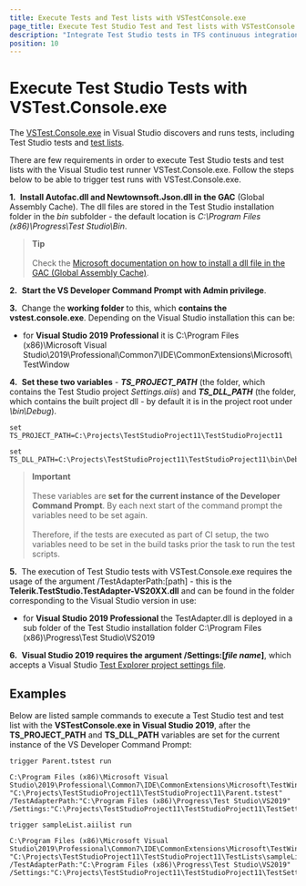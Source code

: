 ```yaml
---
title: Execute Tests and Test lists with VSTestConsole.exe
page_title: Execute Test Studio Test and Test lists with VSTestConsole.exe
description: "Integrate Test Studio tests in TFS continuous integration builds. Execute Test Studio tests and test lists with VSTestConsole.exe"
position: 10
---
```

# Execute Test Studio Tests with VSTest.Console.exe #

The <a href="https://msdn.microsoft.com/en-us/library/jj155796.aspx" target="_blank">VSTest.Console.exe</a> in Visual Studio discovers and runs tests, including Test Studio tests and <a href="/automated-tests/vs-plugin/test-lists-in-vs-2017-2019" target="_blank">test lists</a>.

There are few requirements in order to execute Test Studio tests and test lists with the Visual Studio test runner VSTest.Console.exe. Follow the steps below to be able to trigger test runs with VSTest.Console.exe.

__1.__&nbsp; __Install Autofac.dll and Newtownsoft.Json.dll in the GAC__ (Global Assembly Cache). The dll files are stored in the Test Studio installation folder in the _bin_ subfolder - the default location is _C:\Program Files (x86)\Progress\Test Studio\Bin_.

> __Tip__
><br>
><br>
> Check the <a href="https://docs.microsoft.com/en-us/dotnet/framework/app-domains/how-to-install-an-assembly-into-the-gac" target="_blank">Microsoft documentation on how to install a dll file in the GAC (Global Assembly Cache)</a>.

__2.__&nbsp; __Start the VS Developer Command Prompt with Admin privilege__.

__3.__&nbsp; Change the __working folder__ to this, which __contains the vstest.console.exe__. Depending on the Visual Studio installation this can be:

* for **Visual Studio 2019 Professional** it is C:\Program Files (x86)\Microsoft Visual Studio\2019\Professional\Common7\IDE\CommonExtensions\Microsoft\TestWindow

__4.__&nbsp; __Set these two variables__ - ***TS_PROJECT_PATH*** (the folder, which contains the Test Studio project _Settings.aiis_) and ***TS_DLL_PATH*** (the folder, which contains the built project dll - by default it is in the project root under _\bin\Debug_).

```
set TS_PROJECT_PATH=C:\Projects\TestStudioProject11\TestStudioProject11

set TS_DLL_PATH=C:\Projects\TestStudioProject11\TestStudioProject11\bin\Debug\TestStudioProject11.dll
```

> __Important__
><br>
><br>
> These variables are __set for the current instance of the Developer Command Prompt__. By each next start of the command prompt the variables need to be set again.
><br>
><br>
> Therefore, if the tests are executed as part of CI setup, the two variables need to be set in the build tasks prior the task to run the test scripts.

__5.__&nbsp; The execution of Test Studio tests with VSTest.Console.exe requires the usage of the argument /TestAdapterPath:[path] - this is the __Telerik.TestStudio.TestAdapter-VS20XX.dll__ and can be found in the folder corresponding to the Visual Studio version in use:

* for **Visual Studio 2019 Professional** the TestAdapter.dll is deployed in a sub folder of the Test Studio installation folder C:\Program Files (x86)\Progress\Test Studio\VS2019

__6.__&nbsp; __Visual Studio 2019 requires the argument /Settings:[_file name_]__, which accepts a Visual Studio <a href="/knowledge-base/visual-studio-kb/test-explorer-settings" target="_blank">Test Explorer project settings file</a>.

## Examples

Below are listed sample commands to execute a Test Studio test and test list with the **VSTestConsole.exe in Visual Studio 2019**, after the **TS\_PROJECT\_PATH** and **TS\_DLL\_PATH** variables are set for the current instance of the VS Developer Command Prompt:

```
trigger Parent.tstest run

C:\Program Files (x86)\Microsoft Visual Studio\2019\Professional\Common7\IDE\CommonExtensions\Microsoft\TestWindow>vstest.console.exe "C:\Projects\TestStudioProject11\TestStudioProject11\Parent.tstest" /TestAdapterPath:"C:\Program Files (x86)\Progress\Test Studio\VS2019" /Settings:"C:\Projects\TestStudioProject11\TestStudioProject11\TestSettings1.testsettings

trigger sampleList.aiilist run

C:\Program Files (x86)\Microsoft Visual Studio\2019\Professional\Common7\IDE\CommonExtensions\Microsoft\TestWindow>vstest.console.exe  "C:\Projects\TestStudioProject11\TestStudioProject11\TestLists\sampleList.aiilist" /TestAdapterPath:"C:\Program Files (x86)\Progress\Test Studio\VS2019" /Settings:"C:\Projects\TestStudioProject11\TestStudioProject11\TestSettings1.testsettings
```
